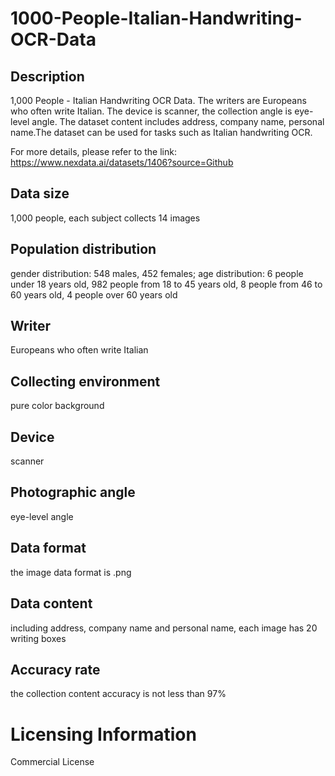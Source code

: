 # 1000-People-Italian-Handwriting-OCR-Data

## Description
1,000 People - Italian Handwriting OCR Data. The writers are Europeans who often write Italian. The device is scanner, the collection angle is eye-level angle. The dataset content includes address, company name, personal name.The dataset can be used for tasks such as Italian handwriting OCR.

For more details, please refer to the link: https://www.nexdata.ai/datasets/1406?source=Github


## Data size
1,000 people, each subject collects 14 images
## Population distribution
gender distribution: 548 males, 452 females; age distribution: 6 people under 18 years old, 982 people from 18 to 45 years old, 8 people from 46 to 60 years old, 4 people over 60 years old
## Writer
Europeans who often write Italian
## Collecting environment
pure color background
## Device
scanner
## Photographic angle
eye-level angle
## Data format
the image data format is .png
## Data content
including address, company name and personal name, each image has 20 writing boxes
## Accuracy rate
the collection content accuracy is not less than 97%
# Licensing Information
Commercial License
